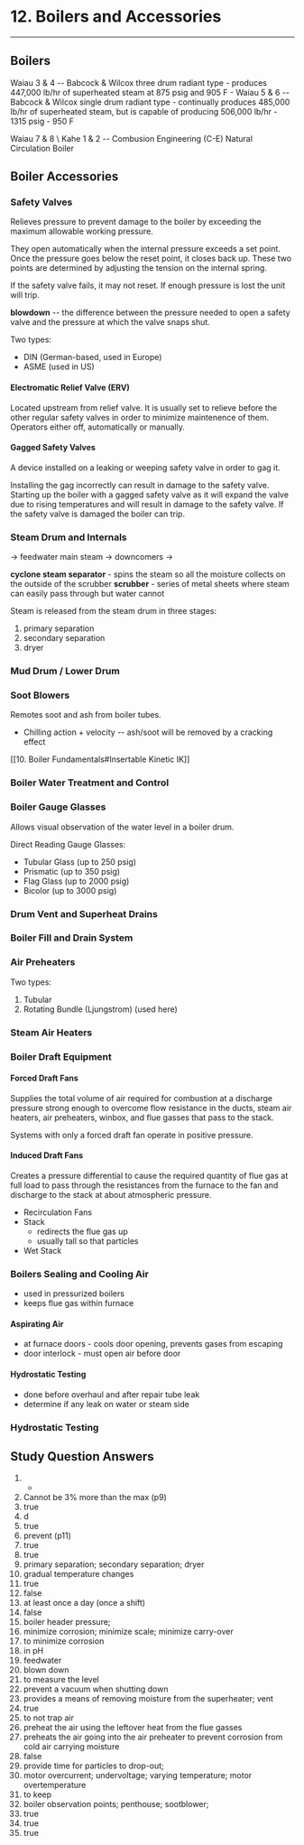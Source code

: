 # 12. Boilers and Accessories
---

## Boilers

Waiau 3 & 4 -- Babcock & Wilcox three drum radiant type
	- produces 447,000 lb/hr of superheated steam at 875 psig and 905 F
	- 
Waiau 5 & 6 -- Babcock & Wilcox single drum radiant type
	- continually produces 485,000 lb/hr of superheated steam, but is capable of producing 506,000 lb/hr
	- 1315 psig
	- 950 F

Waiau 7 & 8 \ Kahe 1 & 2 -- Combusion Engineering (C-E) Natural Circulation Boiler

## Boiler Accessories

### Safety Valves
Relieves pressure to prevent damage to the boiler by exceeding the maximum allowable working pressure.

They open automatically when the internal pressure exceeds a set point. Once the pressure goes below the reset point, it closes back up. These two points are determined by adjusting the tension on the internal spring.

If the safety valve fails, it may not reset. If enough pressure is lost the unit will trip.

__blowdown__ -- the difference between the pressure needed to open a safety valve and the pressure at which the valve snaps shut.

Two types:
- DIN (German-based, used in Europe)
- ASME (used in US)

#### Electromatic Relief Valve (ERV)
Located upstream from relief valve. It is usually set to relieve before the other regular safety valves in order to minimize maintenence of them. Operators either off, automatically or manually.

#### Gagged Safety Valves
A device installed on a leaking or weeping safety valve in order to gag it. 

Installing the gag incorrectly can result in damage to the safety valve. Starting up the boiler with a gagged safety valve as it will expand the valve due to rising temperatures and will result in damage to the safety valve. If the safety valve is damaged the boiler can trip.

### Steam Drum and Internals
-> feedwater
main steam ->
downcomers ->

__cyclone steam separator__ - spins the steam so all the moisture collects on the outside of the scrubber
__scrubber__ - series of metal sheets where steam can easily pass through but water cannot

Steam is released from the steam drum in three stages:
1. primary separation
2. secondary separation
3. dryer

### Mud Drum / Lower Drum

### Soot Blowers
Remotes soot and ash from boiler tubes.

- Chilling action + velocity -- ash/soot will be removed by a cracking effect

[[10. Boiler Fundamentals#Insertable Kinetic IK]]

### Boiler Water Treatment and Control

### Boiler Gauge Glasses
Allows visual observation of the water level in a boiler drum.

Direct Reading Gauge Glasses:
-	Tubular Glass (up to 250 psig)
-	Prismatic (up to 350 psig)
-	Flag Glass (up to 2000 psig)
-	Bicolor (up to 3000 psig)

### Drum Vent and Superheat Drains

### Boiler Fill and Drain System

### Air Preheaters
Two types:
1. Tubular
2. Rotating Bundle (Ljungstrom) (used here)

### Steam Air Heaters

### Boiler Draft Equipment

#### Forced Draft Fans
Supplies the total volume of air required for combustion at a discharge pressure strong enough to overcome flow resistance in the ducts, steam air heaters, air preheaters, winbox, and flue gasses that pass to the stack.

Systems with only a forced draft fan operate in positive pressure.

#### Induced Draft Fans
Creates a pressure differential to cause the required quantity of flue gas at full load to pass through the resistances from the furnace to the fan and discharge to the stack at about atmospheric pressure.

- Recirculation Fans
- Stack
	-	redirects the flue gas up
	-	usually tall so that particles 
- Wet Stack

### Boilers Sealing and Cooling Air
- used in pressurized boilers
- keeps flue gas within furnace

#### Aspirating Air
- at furnace doors - cools door opening, prevents gases from escaping
- door interlock - must open air before door

#### Hydrostatic Testing
- done before overhaul and after repair tube leak
- determine if any leak on water or steam side

### Hydrostatic Testing

## Study Question Answers
1. -
2. Cannot be 3% more than the max (p9)
3. true
4. d
5. true
6. prevent (p11)
7. true
8. true
9. primary separation; secondary separation; dryer
10. gradual temperature changes
11. true
12. false
13. at least once a day (once a shift)
14. false
15. boiler header pressure; 
16. minimize corrosion; minimize scale; minimize carry-over
17. to minimize corrosion
18. in pH
19. feedwater
20.	blown down
21.	to measure the level
22.	prevent a vacuum when shutting down
23.	provides a means of removing moisture from the superheater; vent
24.	true
25.	to not trap air
26.	preheat the air using the leftover heat from the flue gasses
27. preheats the air going into the air preheater to prevent corrosion from cold air carrying moisture
28. false
29. provide time for particles to drop-out;
30. motor overcurrent; undervoltage; varying temperature; motor overtemperature
31. to keep 
32. boiler observation points; penthouse; sootblower; 
33. true
34. true
35. true